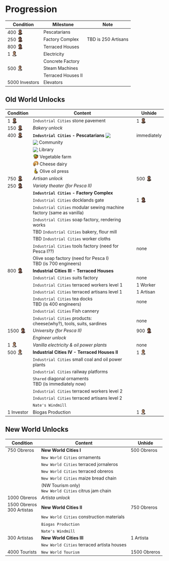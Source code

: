 # Progression

<style>
  img.icon {
    vertical-align: text-bottom;
    width: 18px;
  }
</style>

Condition | Milestone | Note
--- | --- | ---
400 <img src="./icons/icon_resident_worker.png" class="icon"/> | Pescatarians
250 <img src="./icons/icon_resident_artisan.png" class="icon"/> | Factory Complex | TBD is 250 Artisans
800 <img src="./icons/icon_resident_artisan.png" class="icon"/> | Terraced Houses
1 <img src="./icons/icon_resident_engineer.png" class="icon"/> | Electricity
| | Concrete Factory
500 <img src="./icons/icon_resident_engineer.png" class="icon"/> | Steam Machines
| | Terraced Houses II
5000 Investors | Elevators

## Old World Unlocks

Condition | Content | Unhide
--- | --- | ---
1 <img src="./icons/icon_resident_worker.png" class="icon"/> | `Industrial Cities` stone pavement | 1 <img src="./icons/icon_resident_worker.png" class="icon"/>
150 <img src="./icons/icon_resident_worker.png" class="icon"/> | *Bakery unlock*
400 <img src="./icons/icon_resident_worker.png" class="icon"/> | **`Industrial Cities` - Pescatarians** <img src="../mods/addon-pescatarians/data/ui/jakob/icon_pescatarian_menu.png" class="icon"/> | immediately
| | <img src="../mods/addon-pescatarians/data/ui/jakob/icon_pescatarian_church.png" class="icon" /> Community
| | <img src="../mods/addon-pescatarians/data/ui/jakob/icon_library.png" class="icon"/> Library
| | <img src="./icons/icon_vegetables.png" class="icon" /> Vegetable farm
| | <img src="./icons/icon_cheese.png" class="icon" /> Cheese dairy
| | <img src="./icons/icon_olive_oil2.png" class="icon" /> Olive oil press
750 <img src="./icons/icon_resident_worker.png" class="icon"/> | *Artisan unlock* | 500 <img src="./icons/icon_resident_worker.png" class="icon"/>
250 <img src="./icons/icon_resident_artisan.png" class="icon"/> | *Variaty theater (for Pesca II)*
|| **`Industrial Cities` - Factory Complex**
| | `Industrial Cities` docklands gate | 1 <img src="./icons/icon_resident_artisan.png" class="icon"/>
| | `Industrial Cities` modular sewing machine factory (same as vanilla)
| | `Industrial Cities` soap factory, rendering works
| | TBD `Industrial Cities` bakery, flour mill
| | TBD `Industrial Cities` worker cloths
| | `Industrial Cities` tools factory (need for Pesca I??) | none
| | Olive soap factory (need for Pesca I)<br/>TBD (is 700 engineers)
800 <img src="./icons/icon_resident_artisan.png" class="icon"/> | **Industrial Cities III - Terraced Houses**
| | `Industrial Cities` suits factory | none
| | `Industrial Cities` terraced workers level 1 | 1 Worker
| | `Industrial Cities` terraced artisans level 1 | 1 Artisan
| | `Industrial Cities` tea docks<br/>TBD (is 400 engineers) | none
| | `Industrial Cities` Fish cannery |
| | `Industrial Cities` products:<br/>cheese(why?), tools, suits, sardines | none
1500 <img src="./icons/icon_resident_artisan.png" class="icon"/> | *University (for Pesca II)* | 900 <img src="./icons/icon_resident_artisan.png" class="icon"/>
| | *Engineer unlock*
1 <img src="./icons/icon_resident_engineer.png" class="icon"/> | *Vanilla electricity & oil power plants* | none
500 <img src="./icons/icon_resident_engineer.png" class="icon"/> | **Industrial Cities IV - Terraced Houses II** | 1 <img src="./icons/icon_resident_engineer.png" class="icon"/>
| | `Industrial Cities` small coal and oil power plants
| | `Industrial Cities` railway platforms
| | `Shared` diagonal ornaments<br/>TBD (is immediately now)
| | `Industrial Cities` terraced workers level 2
| | `Industrial Cities` terraced artisans level 2
| | `Nate's Windmill`
1 Investor | Biogas Production | 1 <img src="./icons/icon_resident_engineer.png" class="icon"/>

## New World Unlocks

Condition | Content | Unhide
--- | --- | ---
750 Obreros | **New World Cities I** | 500 Obreros
| | `New World Cities` ornaments
| | `New World Cities` terraced jornaleros |
| | `New World Cities` terraced obreros |
| | `New World Cities` maize bread chain |
| | (NW Tourism only)<br/>`New World Cities` citrus jam chain |
1000 Obreros | *Artista unlock*
1500 Obreros<br/>300 Artistas | **New World Cities II** | 750 Obreros
| | `New World Cities` construction materials |
| | `Biogas Production` |
| | `Nate's Windmill` |
300 Artistas | **New World Cities III** | 1 Artista
| | `New World Cities` terraced artista houses |
4000 Tourists | `New World Tourism` | 1500 Obreros
